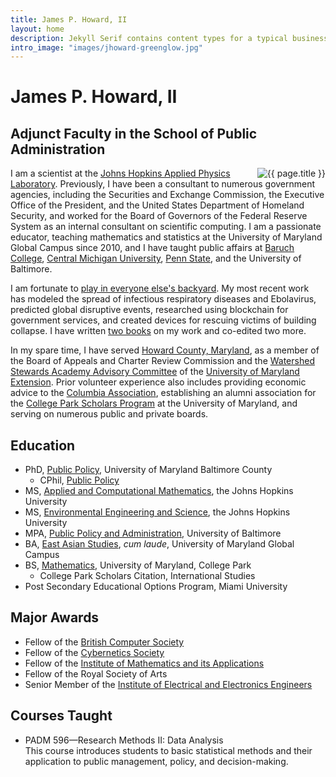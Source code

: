 ```yaml
---
title: James P. Howard, II
layout: home
description: Jekyll Serif contains content types for a typical business website. The theme is fully responsive, blazing fast and artfully illustrated.
intro_image: "images/jhoward-greenglow.jpg"
---
```


# James P. Howard, II 
## Adjunct Faculty in the School of Public Administration 

<div style="float: right;">
  <img alt="{{ page.title }}" class="intro-image{% if page.intro_image_absolute %} intro-image-absolute{% endif %}{% if page.intro_image_hide_on_mobile %} intro-image-hide-mobile{% endif %}" src="{{ 'images/jhoward-greenglow.jpg' | relURL }}" />
</div>

I am a scientist at the [Johns Hopkins Applied Physics
Laboratory](http://www.jhuapl.edu/). Previously, I have been a
consultant to numerous government agencies, including the Securities
and Exchange Commission, the Executive Office of the President, and
the United States Department of Homeland Security, and worked for
the Board of Governors of the Federal Reserve System as an internal
consultant on scientific computing. I am a passionate educator,
teaching mathematics and statistics at the University of Maryland
Global Campus since 2010, and I have taught public affairs at [Baruch
College](https://blogs.baruch.cuny.edu/jameshoward/), [Central
Michigan University](https://blogs.cmich.edu/howarjp1/), [Penn
State](https://sites.psu.edu/jameshoward/), and the University of
Baltimore.

I am fortunate to [play in everyone else's backyard](https://jameshoward.us/scholarship).
My most recent work has modeled the spread of infectious respiratory
diseases and Ebolavirus, predicted global disruptive events,
researched using blockchain for government services, and created
devices for rescuing victims of building collapse. I have written [two
books](https://jameshoward.us/books/) on my work and co-edited two more.

In my spare time, I have served [Howard County,
Maryland](https://jameshoward.us/service/howard-county), as a member of the Board of
Appeals and Charter Review Commission and the [Watershed Stewards
Academy Advisory Committee](http://howardwsa.org/) of the [University
of Maryland Extension](https://extension.umd.edu/howard-county).
Prior volunteer experience also includes providing economic advice
to the [Columbia Association](http://www.columbiaassociation.com/),
establishing an alumni association for the [College Park Scholars
Program](https://www.scholars.umd.edu/) at the University of Maryland,
and serving on numerous public and private boards.

## Education

* PhD, [Public Policy](https://jameshoward.us/assets/docs/UMBC-PHD-POLICY.pdf), University of Maryland Baltimore County
    * CPhil, [Public Policy](https://jameshoward.us/assets/docs/JHoward-UMBC-CPhil.pdf)
* MS, [Applied and Computational Mathematics](https://jameshoward.us/assets/docs/JHoward-JHU-MS-ACM.pdf), the Johns Hopkins University
* MS, [Environmental Engineering and Science](https://jameshoward.us/assets/docs/JHU-MS-EES.pdf), the Johns Hopkins University
* MPA, [Public Policy and Administration](https://jameshoward.us/assets/docs/UBALT-MPA-PPA.pdf), University of Baltimore
* BA, [East Asian Studies](https://jameshoward.us/assets/docs/UMGC-BA-EAS.pdf), _cum laude_, University of Maryland Global Campus
* BS, [Mathematics](https://jameshoward.us/assets/docs/UMD-BS-MATH.pdf), University of Maryland, College Park
    * College Park Scholars Citation, International Studies
* Post Secondary Educational Options Program, Miami University

## Major Awards

* Fellow of the [British Computer Society](https://jameshoward.us/assets/docs/JHoward-FBCS.pdf)
* Fellow of the [Cybernetics Society](https://jameshoward.us/assets/docs/JHoward-FCybS.pdf)
* Fellow of the [Institute of Mathematics and its Applications](https://jameshoward.us/assets/docs/JHoward-IMA-FIMA.pdf)
* Fellow of the Royal Society of Arts
* Senior Member of the [Institute of Electrical and Electronics Engineers](https://jameshoward.us/assets/docs/JHoward-IEEE-SM.pdf)

## Courses Taught

* PADM 596&mdash;Research Methods II: Data Analysis  
  This course introduces students to basic statistical methods 
  and their application to public management, policy, and decision-making.